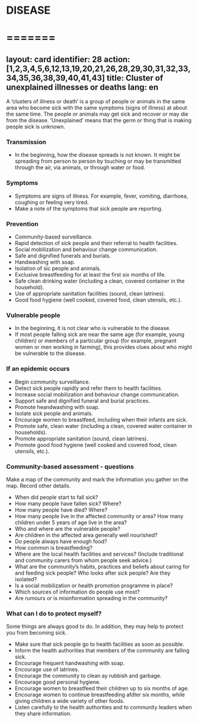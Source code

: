 
# DISEASE #
# ======= #
layout: card
identifier: 28
action: [1,2,3,4,5,6,12,13,19,20,21,26,28,29,30,31,32,33,34,35,36,38,39,40,41,43]
title: Cluster of unexplained illnesses or deaths
lang: en
---

A ‘clusters of illness or death’ is a group of people or animals in the same area who become sick with the same symptoms (signs of illness) at about the same time. The people or animals may get sick and recover or may die from the disease. 
’Unexplained’ means that the germ or thing that is making people sick is unknown. 

### Transmission

- In the beginning, how the disease spreads is not known. It might be spreading from person to person by touching or may be transmitted through the air, via animals, or through water or food.

### Symptoms

- Symptoms are signs of illness. For example, fever, vomiting, diarrhoea, coughing or feeling very tired. 
- Make a note of the symptoms that sick people are reporting. 

### Prevention

- Community-based surveillance.
- Rapid detection of sick people and their referral to health facilities. 
- Social mobilization and behaviour change communication.
- Safe and dignified funerals and burials.
- Handwashing with soap.
- Isolation of sic people and animals.
- Exclusive breastfeeding for at least the first six months of life.
- Safe clean drinking water (including a clean, covered container in the household).
- Use of appropriate sanitation facilities (sound, clean latrines).
- Good food hygiene (well cooked, covered food, clean utensils, etc.). 

### Vulnerable people

- In the beginning, it is not clear who is vulnerable to the disease. 
- If most people falling sick are near the same age (for example, young children) or members of a particular group (for example, pregnant women or men working in farming), this provides clues about who might be vulnerable to the disease.  

### If an epidemic occurs

- Begin community surveillance.
- Detect sick people rapidly and refer them to health facilities.
- Increase social mobilization and behaviour change communication.
- Support safe and dignified funeral and burial practices.
- Promote heandwashing with soap.
- Isolate sick people and animals.
- Encourage women to breastfeed, including when their infants are sick.
- Promote safe, clean water (including a clean, covered water container in households).
- Promote appropriate sanitation (sound, clean latrines).
- Promote good food hygiene (well cooked and covered food, clean utensils, etc.). 

### Community-based assessment - questions

Make a map of the community and mark the information you gather on the map. Record other details.
- When did people start to fall sick? 
- How many people have fallen sick? Where? 
- How many people have died? Where? 
- How many people live in the affected community or area? How many children under 5 years of age live in the area? 
- Who and where are the vulnerable people? 
- Are children in the affected area generally well nourished?
- Do people always have enough food?
- How common is breastfeeding? 
- Where are the local health facilities and services? (Include traditional and community carers from whom people seek advice.)
- What are the community’s habits, practices and beliefs about caring for and feeding sick people? Who looks after sick people? Are they isolated? 
- Is a social mobilization or health promotion programme in place? 
- Which sources of information do people use most? 
- Are rumours or is misinformation spreading in the community? 

### What can I do to protect myself?
Some things are always good to do. In addition, they may help to protect you from becoming sick.

- Make sure that sick people go to health facilities as soon as possible.
-	Inform the health authorities that members of the community are falling sick.
-	Encourage frequent handwashing with soap.
-	Encourage use of latrines.
-	Encourage the community to clean ay rubbish and garbage.
-	Encourage good personal hygiene.
-	Encourage women to breastfeed their children up to six months of age.
-	Encourage women to continue breastfeeding afdter six months, while giving children a wide variety of other foods.
-	Listen carefully to the health authorities and to community leaders when they share information.
